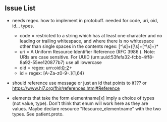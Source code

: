 
## Issue List

* needs regex.  how to implement in protobuff. needed for code, uri, oid, id... types.
  * code = restricted to a string which has at least one character and no leading or trailing whitespace, and where there is no whitespace other than single spaces in the contents regex: [^\s]+([\s]+[^\s]+)*
  * uri = A Uniform Resource Identifier Reference (RFC 3986 ). Note: URIs are case sensitive. For UUID (urn:uuid:53fefa32-fcbb-4ff8-8a92-55ee120877b7) use all lowercase
  * oid = regex: urn:oid:[0-2](\.[1-9]\d*)+
  * id = regex: [A-Za-z0-9\-\.]{1,64}
  
* should reference use message or just an id that points to it??? or https://www.hl7.org/fhir/references.html#Reference  
  
* elements that take the form elementname[x] imply a choice of types (not value, type). Don't think that enum will work here as they are values. Maybe declare resource "Resource_elementname" with the two types. See patient.proto. 
